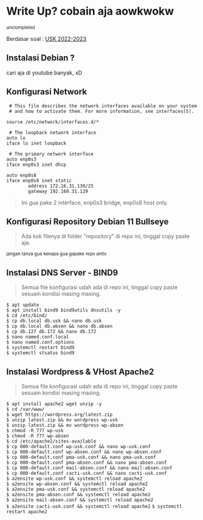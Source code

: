# Write Up? cobain aja aowkwokw
<sub>unclompleted</sub>

Berdasar soal : [USK 2022-2023](https://drive.google.com/file/d/1fjrXfFwDtSrC8JPv1sdGqdAucCUhhWtE/view?usp=sharing)

## Instalasi Debian ?
cari aja di youtube banyak, xD

## Konfigurasi Network
` # This file describes the network interfaces available on your system` \
` # and how to activate them. For more information, see interfaces(5).`

` source /etc/network/interfaces.d/* `

` # The loopback network interface` \
` auto lo ` \
` iface lo inet loopback ` 

` # The primary network interface` \
` auto enp0s3 ` \
` iface enp0s3 inet dhcp `

` auto enp0s8 ` \
` iface enp0s8 inet static ` \
`         address 172.16.31.130/25 ` \
`         gateway 192.168.31.129 ` 

> Ini gua pake 2 interface, enp0s3 bridge, enp0s8 host only.

## Konfigurasi Repository Debian 11 Bullseye
>Ada kok filenya di folder "repository" di repo ini, tinggal copy paste aja.

<sup>jangan tanya gua kenapa gua gapake repo antix</sup>

## Instalasi DNS Server - BIND9
>Semua file konfigurasi udah ada di repo ini, tinggal copy paste sesuain kondisi masing masing.

`$ apt update` \
`$ apt install bind9 bind9utils dnsutils -y` \
`$ cd /etc/bind/` \
`$ cp db.local db.usk && nano db.usk` \
`$ cp db.local db.absen && nano db.absen` \
`$ cp db.127 db.172 && nano db.172` \
`$ nano named.conf.local` \
`$ nano named.conf.options` \
`$ systemctl restart bind9` \
`$ systemctl stsatus bind9`

## Instalasi Wordpress & VHost Apache2
>Semua file konfigurasi udah ada di repo ini, tinggal copy paste sesuain kondisi masing masing.

`$ apt install apache2 wget unzip -y` \
`$ cd /var/www/` \
`$ wget https://wordpress.org/latest.zip` \
`$ unzip latest.zip && mv wordpress wp-usk` \
`$ unzip latest.zip && mv wordpress wp-absen` \
`$ chmod -R 777 wp-usk` \
`$ chmod -R 777 wp-absen` \
`$ cd /etc/apache2/sites-available` \
`$ cp 000-default.conf wp-usk.conf && nano wp-usk.conf` \
`$ cp 000-default.conf wp-absen.conf && nano wp-absen.conf` \
`$ cp 000-default.conf pma-usk.conf && nano pma-usk.conf` \
`$ cp 000-default.conf pma-absen.conf && nano pma-absen.conf` \
`$ cp 000-default.conf mail-absen.conf && nano mail-absen.conf` \
`$ cp 000-default.conf cacti-usk.conf && nano cacti-usk.conf` \
`$ a2ensite wp-usk.conf && systemctl reload apache2` \
`$ a2ensite wp-absen.conf && systemctl reload apache2` \
`$ a2ensite pma-usk.conf && systemctl reload apache2` \
`$ a2ensite pma-absen.conf && systemctl reload apache2` \
`$ a2ensite mail-absen.conf && systemctl reload apache2` \
`$ a2ensite cacti-usk.conf && systemctl reload apache2`
`$ systemctl restart apache2`